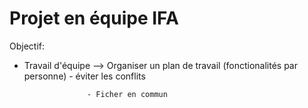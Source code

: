 # Projet en équipe IFA 

Objectif: 

- Travail d'équipe --> Organiser un plan de travail (fonctionalités par personne) 
                    - éviter les conflits
                    
                    - Ficher en commun 
                    
                    

